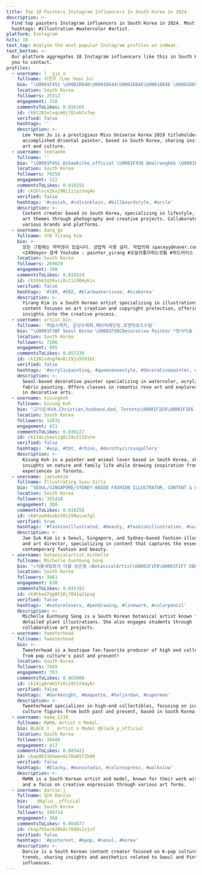 ```yaml
---
title: Top 10 Painters Instagram Influencers In South Korea In 2024
description: >-
  Find top painters Instagram influencers in South Korea in 2024. Most popular
  hashtags: #illustration #watercolor #artist.
platform: Instagram
hits: 18
text_top: Analyze the most popular Instagram profiles on inBeat.
text_bottom: >-
  Our platform aggregates 18 Instagram influencers like this in South Korea for
  you to contact.
profiles:
  - username: l__yjo_o
    fullname: 이연주 (Lee Yeon Ju)
    bio: "\U0001F451 \U0001D648\U0001D644\U0001D64E\U0001D64E \U0001D650\U0001D649\U0001D644\U0001D651\U0001D640\U0001D64D\U0001D64E\U0001D640 \U0001D646\U0001D64A\U0001D64D\U0001D640\U0001D63C 2019 Oriental painter"
    location: South Korea
    followers: 35312
    engagement: 318
    commentsToLikes: 0.026165
    id: ck8t203xlxqcm0j78iektx7wy
    verified: false
    hashtags: ''
    description: >-
      Lee Yeon Ju is a prestigious Miss Universe Korea 2019 titleholder and an
      accomplished Oriental painter, based in South Korea, sharing insights on
      art and culture.
  - username: leetaekk
    fullname: ''
    bio: "\U0001F451 @ibaekilho.official \U0001F436 @malrangkkk \U0001F3A8 @painterrkkk \U0001F4F8 @photographyykkk come on in"
    location: South Korea
    followers: 74258
    engagement: 122
    commentsToLikes: 0.010255
    id: ck5hlvce2kxj90i11zyznog4x
    verified: false
    hashtags: '#cavish, #calvinklein, #billboardstyle, #arcle'
    description: >-
      Content creator based in South Korea, specializing in lifestyle, pet, and
      art themes through photography and creative projects. Collaborates with
      various brands and platforms.
  - username: dang_go
    fullname: 이랑 Yirang Kim
    bio: >-
      모든 그림에는 저작권이 있습니다. 상업적 사용 금지. 작업의뢰 spaceyy@naver.com 블로그/스토어 : 네이버
      <249days> 검색 Youtube : painter_yirang #오늘의좋아하는것들 #위드어리스 #더포스터북
    location: South Korea
    followers: 269029
    engagement: 398
    commentsToLikes: 0.010324
    id: ck5hhm3g58xsi0i11i90mykix
    verified: false
    hashtags: '#180, #502, #blackwaterissue, #scakorea'
    description: >-
      Yirang Kim is a South Korean artist specializing in illustrations. Her
      content focuses on art creation and copyright protection, offering
      insights into the creative process.
  - username: artist_bin_
    fullname: '하늘스케치, 감성수채화,패브릭페인팅,로맨틱로즈수업'
    bio: "\U0001F30F Seoul Korea \U0001F58CDecorative Painter *장식미술 *watercolorpainting *acryliccolorpainting *fabricpainting"
    location: South Korea
    followers: 7206
    engagement: 895
    commentsToLikes: 0.057238
    id: ck138ivdngfmn0i19ju5h91ht
    verified: false
    hashtags: '#acrylicpainting, #queenannestyle, #decorativepainter, #floral'
    description: >-
      Seoul-based decorative painter specializing in watercolor, acrylic, and
      fabric painting. Offers classes in romantic rose art and explores themes
      in decorative arts.
  - username: kisungkoh
    fullname: kisung Koh
    bio: "고기성/Koh,Christian,husband,dad, Toronto\U0001F1E8\U0001F1E6 from Seoul\U0001F1F0\U0001F1F7 ,nature,animallover,painter/ \\<•>. /inquiry : kohkikoh@gmail.com"
    location: South Korea
    followers: 12831
    engagement: 421
    commentsToLikes: 0.030227
    id: ck134ijbawlig0i19c5l32vrm
    verified: false
    hashtags: '#wip, #tbt, #rhino, #dorothycircusgallery'
    description: >-
      Kisung Koh is a painter and animal lover based in South Korea, sharing
      insights on nature and family life while drawing inspiration from his
      experiences in Toronto.
  - username: jaesukkim
    fullname: Illustrating Susu Girls
    bio: "SEOUL/SINGAPORE/SYDNEY-BASED FASHION ILLUSTRATOR, CONTENT & ART DIRECTOR - In \U0001F1F0\U0001F1F7 \U0001F4E7: jskillustration@gmail.com"
    location: South Korea
    followers: 355418
    engagement: 360
    commentsToLikes: 0.018258
    id: ck0tyw94xobs50i199wiue7gl
    verified: true
    hashtags: '#fashionillustrated, #beauty, #fashionillustration, #susugirls'
    description: >-
      Jae Suk Kim is a Seoul, Singapore, and Sydney-based fashion illustrator
      and art director, specializing in content that captures the essence of
      contemporary fashion and beauty.
  - username: botanicalartist_michelle
    fullname: Michelle EunYoung Song
    bio: "▫️식물세밀화가 미쉘 송은영 ▫️BotanicalArtist\U0001F1F0\U0001F1F7 SBAFellow\U0001F1EC\U0001F1E7 ▫️저서 #기초보태니컬아트 & 컬러링북 ▫️업무협의는 이메일 ▫️학생들작품 @latelierdemichelle"
    location: South Korea
    followers: 3461
    engagement: 630
    commentsToLikes: 0.045392
    id: ck9hbad7qg0t50j7841q11pug
    verified: false
    hashtags: '#naturelovers, #pendrawing, #linework, #colorpencil'
    description: >-
      Michelle EunYoung Song is a South Korean botanical artist known for her
      detailed plant illustrations. She also engages students through
      collaborative art projects.
  - username: tweeterhead
    fullname: Tweeterhead
    bio: >-
      Tweeterhead is a boutique fan-favorite producer of high end collectibles
      from pop culture's past and present!
    location: South Korea
    followers: 7445
    engagement: 393
    commentsToLikes: 0.065008
    id: ck14jg0rmk5fx0i19t1t4ay6r
    verified: false
    hashtags: '#darkknight, #maquette, #haljordan, #superman'
    description: >-
      Tweeterhead specializes in high-end collectibles, focusing on iconic pop
      culture figures from both past and present, based in South Korea.
  - username: moma_1219
    fullname: MøMA。Artist n Model。
    bio: BLACK Y _ Artist n Model @black_y_official
    location: South Korea
    followers: 39480
    engagement: 417
    commentsToLikes: 0.005421
    id: ckap0633dowen0i78a65f2b00
    verified: false
    hashtags: '#blacky, #munostudio, #colorexpress, #walkslow'
    description: >-
      MøMA is a South Korean artist and model, known for their work with BLACK Y
      and a focus on creative expression through various art forms.
  - username: darcie.j
    fullname: 달씨 Darcie
    bio: ㅤ @kplus__officialㅤ ㅤ
    location: South Korea
    followers: 190714
    engagement: 368
    commentsToLikes: 0.004877
    id: ckap7h5ock20k0i78d0s1zjv7
    verified: false
    hashtags: '#pinterest, #kpop, #seoul, #korea'
    description: >-
      Darcie is a South Korean content creator focused on K-pop culture and
      trends, sharing insights and aesthetics related to Seoul and Pinterest
      influences.
---
```


